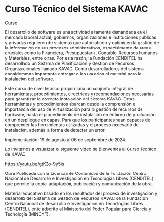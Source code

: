 # Curso Técnico del Sistema KAVAC

[Curso](https://www.cenditel.gob.ve/formacion/courses/CTK2024/document/1.-curso-tecnico.png)

El desarrollo de software es una actividad altamente demandada en el mercado laboral actual, gobiernos, organizaciones e instituciones públicas y privadas requieren de sistemas que automaticen y optimicen la gestión de la información de sus procesos administrativos, especialmente de áreas cruciales como la Financiera, Presupuestaria, Contable, Recursos humanos y Materiales, entre otras. Por esta razón, la Fundación CENDITEL ha desarrollado un Sistema de Planificación y Gestión de Recursos Organizacionales llamado KAVAC. Como desarrolladores del sistema consideramos importante entregar a los usuarios el material para la instalación del software.

Este curso de nivel técnico proporciona un conjunto integral de herramientas, procedimientos, directrices y recomendaciones necesarias para garantizar la correcta instalación del sistema KAVAC. Estas herramientas y procedimientos abarcan desde la comprensión e importancia del uso de Virtualización para la gestión de recursos de hardware, hasta el procedimiento de instalación en entorno de producción en un despliegue en capas. Para que los participantes sean capaces de comprender las herramientas utilizadas y el proceso necesario de instalación, además la forma de detectar un error.

Implementación: 19 de agosto al 06 de septiembre de 2024

 

Lo invitamos a visualizar el siguiente vídeo de Bienvenida al Curso Técnico de KAVAC

 

https://youtu.be/gtKZo-9y5is
 

Obra Publicada con la Licencia de Contenidos de la Fundación Centro Nacional de Desarrollo e Investigación en Tecnologías Libres (CENDITEL) que permite la copia, adaptación, publicación y comunicación de la obra.

 

Material educativo basado en los resultados del proceso de investigación y desarrollo del Sistema de Gestión de Recursos KAVAC de la Fundación Centro Nacional de Desarrollo e Investigación en Tecnologías Libres (CENDITEL), ente adscrito al Ministerio del Poder Popular para Ciencia y Tecnología (MINCYT).
